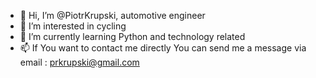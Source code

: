 - 👋 Hi, I’m @PiotrKrupski, automotive engineer 
- 👀 I’m interested in cycling
- 🌱 I’m currently learning Python and technology related
- 📫 If You want to contact me directly You can send me a message via email : prkrupski@gmail.com

<!---
PiotrKrupski/PiotrKrupski is a repository of automitive engineer learning how to code using Python.

My first repository on GitHub
--->
